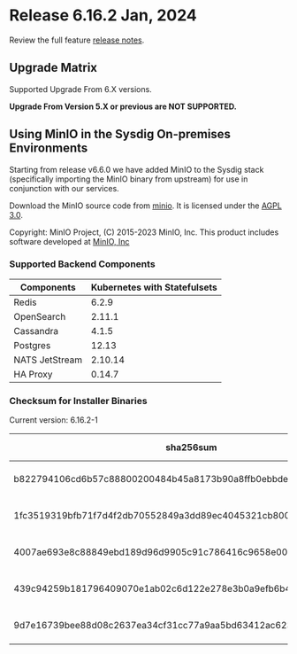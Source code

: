Release 6.16.2 Jan, 2024
===

Review the full feature [release notes](https://docs.sysdig.com/en/sysdig-on-premises-release-notes.html).

Upgrade Matrix
---

Supported Upgrade From 6.X versions.

**Upgrade From Version 5.X or previous are NOT SUPPORTED.**

## Using MinIO in the Sysdig On-premises Environments

Starting from release v6.6.0 we have added MinIO to the Sysdig stack (specifically importing the MinIO binary from upstream) for use in conjunction with our services.

Download the MinIO source code from [minio](https://github.com/minio/minio). It is licensed under the [AGPL 3.0](https://github.com/minio/minio/blob/master/LICENSE).

Copyright: MinIO Project, (C) 2015-2023 MinIO, Inc. This product includes software developed at [MinIO, Inc](https://min.io/)

### Supported Backend Components

| **Components** | **Kubernetes with Statefulsets** |
|---|---|
| Redis                      | 6.2.9 |
| OpenSearch                 | 2.11.1 |
| Cassandra                  | 4.1.5 |
| Postgres                   | 12.13 |
| NATS JetStream             | 2.10.14 |
| HA Proxy                   | 0.14.7 |


### Checksum for Installer Binaries

Current version: 6.16.2-1

| **sha256sum** | **Installer binary** |
|---|---|
| b822794106cd6b57c88800200484b45a8173b90a8ffb0ebbde049c9951f41594 | installer-darwin-amd64 |
| 1fc3519319bfb71f7d4f2db70552849a3dd89ec4045321cb800664885770188c | installer-darwin-arm64 |
| 4007ae693e8c88849ebd189d96d9905c91c786416c9658e00e5d5b35b44b81bf | installer-linux-amd64 |
| 439c94259b181796409070e1ab02c6d122e278e3b0a9efb6b41509aa78cb9255 | installer-linux-arm |
| 9d7e16739bee88d08c2637ea34cf31cc77a9aa5bd63412ac6236a84ef39bf26f | installer-linux-arm64 |


